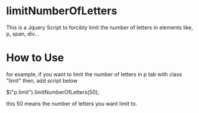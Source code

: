 # limitNumberOfLetters
This is a Jquery Script to forcibly limit the number of letters in elements like, p, span, div...

<h1>How to Use</h1>

<span>for example, if you want to limit the number of letters in p tab with class "limit" then, add script below</span>
<p>$("p.limit").limitNumberOfLetters(50);</p>
<p>this 50 means the number of letters you want limit to.</p>
